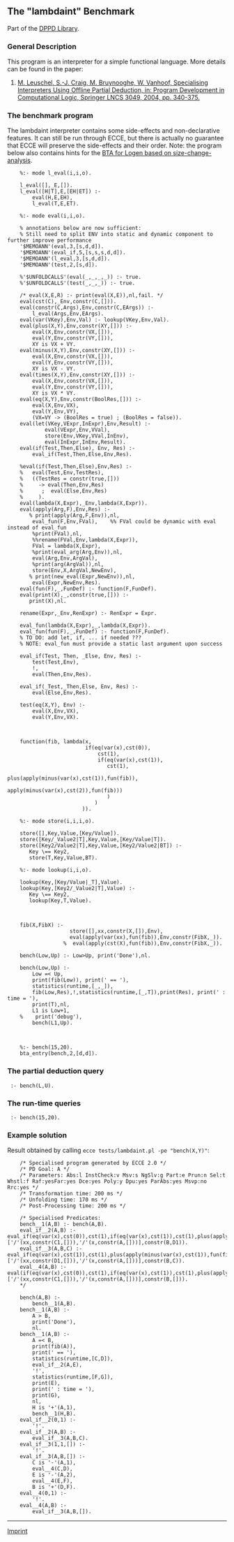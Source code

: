 The "lambdaint" Benchmark
-------------------------

Part of the [DPPD Library](../dppd.html).

### General Description

This program is an interpreter for a simple functional language. More
details can be found in the paper:

1.  [M. Leuschel, S.-J. Craig, M. Bruynooghe, W. Vanhoof, Specialising
    Interpreters Using Offline Partial Deduction, in: Program
    Development in Computational Logic, Springer LNCS 3049, 2004, pp.
    340-375.](http://www.stups.uni-duesseldorf.de/w/Special:Publication/LeCrBrVa04_19)

### The benchmark program

The lambdaint interpreter contains some side-effects and non-declarative
features. It can still be run through ECCE, but there is actually no
guarantee that ECCE will preserve the side-effects and their order.
Note: the program below also contains hints for the [BTA for Logen based
on
size-change-analysis](http://www.stups.uni-duesseldorf.de/w/Special:Publication/LeVi08_234).


        %:- mode l_eval(i,i,o).

        l_eval([],_E,[]).
        l_eval([H|T],E,[EH|ET]) :-
            eval(H,E,EH),
            l_eval(T,E,ET).

        %:- mode eval(i,i,o).

        % annotations below are now sufficient:
        % Still need to split ENV into static and dynamic component to further improve performance
        '$MEMOANN'(eval,3,[s,d,d]).
        '$MEMOANN'(eval_if,5,[s,s,s,d,d]).
        '$MEMOANN'(l_eval,3,[s,d,d]).
        '$MEMOANN'(test,2,[s,d]).

        %'$UNFOLDCALLS'(eval(_,_,_,_)) :- true.
        %'$UNFOLDCALLS'(test(_,_,_)) :- true.

        /* eval(X,E,R) :- print(eval(X,E)),nl,fail. */
        eval(cst(C),_Env,constr(C,[])).
        eval(constr(C,Args),Env,constr(C,EArgs)) :-
            l_eval(Args,Env,EArgs).
        eval(var(VKey),Env,Val) :- lookup(VKey,Env,Val).
        eval(plus(X,Y),Env,constr(XY,[])) :-
            eval(X,Env,constr(VX,[])),
            eval(Y,Env,constr(VY,[])),
            XY is VX + VY.
        eval(minus(X,Y),Env,constr(XY,[])) :-
            eval(X,Env,constr(VX,[])),
            eval(Y,Env,constr(VY,[])),
            XY is VX - VY.
        eval(times(X,Y),Env,constr(XY,[])) :-
            eval(X,Env,constr(VX,[])),
            eval(Y,Env,constr(VY,[])),
            XY is VX * VY.
        eval(eq(X,Y),Env,constr(BoolRes,[])) :-
            eval(X,Env,VX),
            eval(Y,Env,VY),
            (VX=VY -> (BoolRes = true) ; (BoolRes = false)).
        eval(let(VKey,VExpr,InExpr),Env,Result) :-
                eval(VExpr,Env,VVal),
                store(Env,VKey,VVal,InEnv),
                eval(InExpr,InEnv,Result).
        eval(if(Test,Then,Else), Env, Res) :-
            eval_if(Test,Then,Else,Env,Res).

        %eval(if(Test,Then,Else),Env,Res) :-
        %   eval(Test,Env,TestRes),
        %   ((TestRes = constr(true,[]))
        %     -> eval(Then,Env,Res)
        %      ;  eval(Else,Env,Res)
        %     ).
        eval(lambda(X,Expr),_Env,lambda(X,Expr)).
        eval(apply(Arg,F),Env,Res) :-
           % print(apply(Arg,F,Env)),nl,
            eval_fun(F,Env,FVal),    %% FVal could be dynamic with eval instead of eval_fun
            %print(FVal),nl,
            %%rename(FVal,Env,lambda(X,Expr)),
            FVal = lambda(X,Expr),
            %print(eval_arg(Arg,Env)),nl,
            eval(Arg,Env,ArgVal),
            %print(arg(ArgVal)),nl,
            store(Env,X,ArgVal,NewEnv),
           % print(new_eval(Expr,NewEnv)),nl,
            eval(Expr,NewEnv,Res).
        eval(fun(F),_,FunDef) :- function(F,FunDef).
        eval(print(X),_,constr(true,[])) :-
           print(X),nl.

        rename(Expr,_Env,RenExpr) :- RenExpr = Expr.

        eval_fun(lambda(X,Expr),_,lambda(X,Expr)).
        eval_fun(fun(F),_,FunDef) :- function(F,FunDef).
        % TO DO: add let, if, ... if needed ???
        % NOTE: eval_fun must provide a static last argument upon success

        eval_if(Test, Then, _Else, Env, Res) :-
            test(Test,Env),
            !,
            eval(Then,Env,Res).

        eval_if(_Test,_Then,Else, Env, Res) :-
            eval(Else,Env,Res).

        test(eq(X,Y), Env) :-
            eval(X,Env,VX),
            eval(Y,Env,VX).



        function(fib, lambda(x,
                             if(eq(var(x),cst(0)),
                                 cst(1),
                                 if(eq(var(x),cst(1)),
                                    cst(1),
                                    plus(apply(minus(var(x),cst(1)),fun(fib)),
                                         apply(minus(var(x),cst(2)),fun(fib)))
                                    )
                                )
                            )).

        %:- mode store(i,i,i,o).

        store([],Key,Value,[Key/Value]).
        store([Key/_Value2|T],Key,Value,[Key/Value|T]).
        store([Key2/Value2|T],Key,Value,[Key2/Value2|BT]) :-
           Key \== Key2,
           store(T,Key,Value,BT).

        %:- mode lookup(i,i,o).

        lookup(Key,[Key/Value|_T],Value).
        lookup(Key,[Key2/_Value2|T],Value) :-
           Key \== Key2,
           lookup(Key,T,Value).



        fib(X,FibX) :-
                        store([],xx,constr(X,[]),Env),
                        eval(apply(var(xx),fun(fib)),Env,constr(FibX,_)).
                      %  eval(apply(cst(X),fun(fib)),Env,constr(FibX,_)).

        bench(Low,Up) :- Low>Up, print('Done'),nl.

        bench(Low,Up) :-
            Low =< Up, 
            print(fib(Low)), print(' == '), 
            statistics(runtime,[_,_]),
            fib(Low,Res),!,statistics(runtime,[_,T]),print(Res), print(' : time = '),
            print(T),nl,
            L1 is Low+1,
        %    print('debug'),
            bench(L1,Up).



        %:- bench(15,20).
        bta_entry(bench,2,[d,d]).

### The partial deduction query

     :- bench(L,U).

### The run-time queries

     :- bench(15,20).

### Example solution

Result obtained by calling `ecce tests/lambdaint.pl -pe "bench(X,Y)"`:

        /* Specialised program generated by ECCE 2.0 */
        /* PD Goal: A */
        /* Parameters: Abs:l InstCheck:v Msv:s NgSlv:g Part:e Prun:n Sel:t Whstl:f Raf:yesFar:yes Dce:yes Poly:y Dpu:yes ParAbs:yes Msvp:no Rrc:yes */
        /* Transformation time: 200 ms */
        /* Unfolding time: 170 ms */
        /* Post-Processing time: 200 ms */

        /* Specialised Predicates: 
        bench__1(A,B) :- bench(A,B).
        eval_if__2(A,B) :- eval_if(eq(var(x),cst(0)),cst(1),if(eq(var(x),cst(1)),cst(1),plus(apply(minus(var(x),cst(1)),fun(fib)),apply(minus(var(x),cst(2)),fun(fib)))),['/'(xx,constr(C1,[])),'/'(x,constr(A,[]))],constr(B,D1)).
        eval_if__3(A,B,C) :- eval_if(eq(var(x),cst(1)),cst(1),plus(apply(minus(var(x),cst(1)),fun(fib)),apply(minus(var(x),cst(2)),fun(fib))),['/'(xx,constr(D1,[])),'/'(x,constr(A,[]))],constr(B,C)).
        eval__4(A,B) :- eval(if(eq(var(x),cst(0)),cst(1),if(eq(var(x),cst(1)),cst(1),plus(apply(minus(var(x),cst(1)),fun(fib)),apply(minus(var(x),cst(2)),fun(fib))))),['/'(xx,constr(C1,[])),'/'(x,constr(A,[]))],constr(B,[])).
        */

        bench(A,B) :- 
            bench__1(A,B).
        bench__1(A,B) :- 
            A > B, 
            print('Done'), 
            nl.
        bench__1(A,B) :- 
            A =< B, 
            print(fib(A)), 
            print(' == '), 
            statistics(runtime,[C,D]), 
            eval_if__2(A,E), 
            '!', 
            statistics(runtime,[F,G]), 
            print(E), 
            print(' : time = '), 
            print(G), 
            nl, 
            H is '+'(A,1), 
            bench__1(H,B).
        eval_if__2(0,1) :- 
            '!'.
        eval_if__2(A,B) :- 
            eval_if__3(A,B,C).
        eval_if__3(1,1,[]) :- 
            '!'.
        eval_if__3(A,B,[]) :- 
            C is '-'(A,1), 
            eval__4(C,D), 
            E is '-'(A,2), 
            eval__4(E,F), 
            B is '+'(D,F).
        eval__4(0,1) :- 
            '!'.
        eval__4(A,B) :- 
            eval_if__3(A,B,[]). 

------------------------------------------------------------------------

[Imprint](http://www.stups.uni-duesseldorf.de/w/Imprint)
